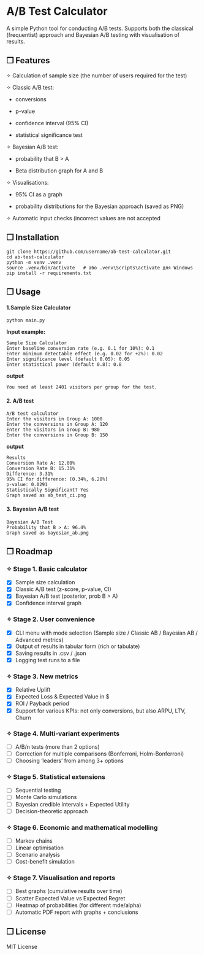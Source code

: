 # A/B Test Calculator

A simple Python tool for conducting A/B tests. Supports both the classical (frequentist) approach and Bayesian A/B testing with visualisation of results.

## ❒ Features

✧ Calculation of sample size (the number of users required for the test)

✧ Classic A/B test:

- conversions

- p-value

- confidence interval (95% CI)

 - statistical significance test

✧ Bayesian A/B test:

- probability that B > A

- Beta distribution graph for A and B

✧ Visualisations:

- 95% CI as a graph

- probability distributions for the Bayesian approach (saved as PNG)

✧ Automatic input checks (incorrect values are not accepted

## ❒ Installation

```
git clone https://github.com/username/ab-test-calculator.git
cd ab-test-calculator
python -m venv .venv
source .venv/bin/activate   # або .venv\Scripts\activate для Windows
pip install -r requirements.txt
```
## ❒ Usage

#### 1.Sample Size Calculator
`python main.py`

**Input example:**
```
Sample Size Calculator
Enter baseline conversion rate (e.g. 0.1 for 10%): 0.1
Enter minimum detectable effect (e.g. 0.02 for +2%): 0.02
Enter significance level (default 0.05): 0.05
Enter statistical power (default 0.8): 0.8
```
**output**
```
You need at least 2401 visitors per group for the test.
```
#### 2. A/B test
```
A/B test calculator
Enter the visitors in Group A: 1000
Enter the conversions in Group A: 120
Enter the visitors in Group B: 980
Enter the conversions in Group B: 150
```
**output**
```
Results
Conversion Rate A: 12.00%
Conversion Rate B: 15.31%
Difference: 3.31%
95% CI for difference: [0.34%, 6.28%]
p-value: 0.0291
Statistically Significant? Yes
Graph saved as ab_test_ci.png
```
#### 3. Bayesian A/B test
```
Bayesian A/B Test
Probability that B > A: 96.4%
Graph saved as bayesian_ab.png
```

## ❒ Roadmap
### ✧  Stage 1. Basic calculator
- [x] Sample size calculation
- [x] Classic A/B test (z-score, p-value, CI)
- [x] Bayesian A/B test (posterior, prob B > A)
- [x] Confidence interval graph

### ✧  Stage 2. User convenience
- [x] CLI menu with mode selection (Sample size / Classic AB / Bayesian AB / Advanced metrics)
- [x] Output of results in tabular form (rich or tabulate)
- [x] Saving results in .csv / .json
- [x] Logging test runs to a file

### ✧  Stage 3. New metrics
- [x] Relative Uplift
- [x] Expected Loss & Expected Value in $
- [x] ROI / Payback period
- [x] Support for various KPIs: not only conversions, but also ARPU, LTV, Churn

### ✧  Stage 4. Multi-variant experiments
- [ ] A/B/n tests (more than 2 options)
- [ ] Correction for multiple comparisons (Bonferroni, Holm-Bonferroni)
- [ ] Choosing ‘leaders’ from among 3+ options

### ✧  Stage 5. Statistical extensions
- [ ] Sequential testing
- [ ] Monte Carlo simulations
- [ ] Bayesian credible intervals + Expected Utility
- [ ] Decision-theoretic approach

### ✧  Stage 6. Economic and mathematical modelling
- [ ] Markov chains
- [ ] Linear optimisation
- [ ] Scenario analysis
- [ ] Cost-benefit simulation

### ✧  Stage 7. Visualisation and reports
- [ ] Best graphs (cumulative results over time)
- [ ] Scatter Expected Value vs Expected Regret
- [ ] Heatmap of probabilities (for different mde/alpha)
- [ ] Automatic PDF report with graphs + conclusions

## ❒ License

MIT License